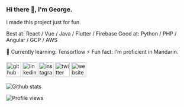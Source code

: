### Hi there 👋, I'm George.

I made this project just for fun.

Best at: React / Vue / Java / Flutter / Firebase
Good at: Python / PHP / Angular / GCP / AWS 

🌱 Currently learning: Tensorflow
⚡ Fun fact: I'm proficient in Mandarin. 

[<img src='https://cdn.jsdelivr.net/npm/simple-icons@3.0.1/icons/github.svg' alt='github' height='40'>](https://github.com/gruellan)  [<img src='https://cdn.jsdelivr.net/npm/simple-icons@3.0.1/icons/linkedin.svg' alt='linkedin' height='40'>](https://www.linkedin.com/in/georgeruellan/)  [<img src='https://cdn.jsdelivr.net/npm/simple-icons@3.0.1/icons/instagram.svg' alt='instagram' height='40'>](https://www.instagram.com/georgeruellan/)  [<img src='https://cdn.jsdelivr.net/npm/simple-icons@3.0.1/icons/twitter.svg' alt='twitter' height='40'>](https://twitter.com/georgeruellan)  [<img src='https://cdn.jsdelivr.net/npm/simple-icons@3.0.1/icons/icloud.svg' alt='website' height='40'>](https://www.georgeruellan.com)  

![Github stats](https://github-readme-stats.vercel.app/api?username=gruellan&show_icons=true)

![Profile views](https://gpvc.arturio.dev/gruellan)  
